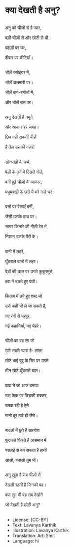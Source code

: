 # क्या देखती है अनु?

##
अनु को चीज़ों से है प्यार, 

बड़ी चीज़ों से और छोटी से भी। 

पहाड़ों पर घर, 

दीवार पर चीटियाँ। 

##
चीज़ें रसोईघर में, 

चीज़ें अलमारी पर। 

चीज़ें बाग-बगीचों में, 

और चीज़ें उस पर। 

##
अनु देखती है नमूने 

और आकार हर जगह। 

छिप नहीं सकतीं चीज़ें 

है तेज़ उसकी नज़र! 

##
सोनपंखी के धब्बे, 

पेड़ों के तने में दिखते गोले, 

बनी हुई चीज़ों के आकार, 

मधुमक्खी के छत्ते में बने नन्हे घर। 

##
पत्तों पर रेखाएँ बनीं, 

जैसी उसके हाथ पर। 

सागर किनारे की गीली रेत में, 

निशान उसके पैरों के। 

##
पानी में लहरें, 

घुँघराले बालों में लहर। 

पेड़ों की छाल पर उगते कुकुरमुत्ते, 

हवा में उड़ते हुए पंछी। 

##
किताब में छपे हुए शब्द जो 

उसे कहीं भी ले जा सकते हैं, 

नए रंगों से भरपूर, 

नई कहानियाँ, नए चेहरे। 

##
चीज़ों का वह रंग जो 

उसे सबसे प्यारा है- लाल! 

छोटे भाई बुबू के सिर पर उगते 

तीन छोटे घुँघराले बाल। 

##
पापा ने जो आज बनाया 

उस केक पर छिड़की शक्कर, 

चमक रही है ऐसे 

मानो दूर तारे हों जैसे। 

##
बादलों में छुपे हैं खरगोश 

फुदकते फिरते हैं आसमान में 

परछाई से बन सकता है हाथी 

आओ, बनाओ तुम भी। 

##
अनु ख़ुश है सब चीज़ों से 

देखती रहती है जिनको वह। 

क्या तुम भी वह सब देखोगे 

जो देखती है छोटी अनु? 

##
* License: [CC-BY]
* Text: Lavanya Karthik
* Illustration: Lavanya Karthik
* Translation: Arti Smit
* Language: hi
